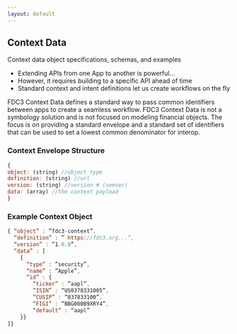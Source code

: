 ```yaml
---
layout: default
---
```


## Context Data
Context data object specifications, schemas, and examples

* Extending APIs from one App to another is powerful...
* However, it requires building to a specific API ahead of time
* Standard context and intent definitions let us create workflows on the fly

FDC3 Context Data defines a standard way to pass common identifiers between apps to create a seamless workflow.  FDC3 Context Data is not a symbology solution and is not focused on modeling financial objects.  The focus is on providing a standard envelope and a standard set of identifiers that can be used to set a lowest common denominator for interop.

### Context Envelope Structure
```javascript
{
object: (string) //object type
definition: (string) //url
version: (string) //version # (semver)
data: (array) //the context payload
}
```
### Example Context Object
```javascript
{ “object” : ”fdc3-context”,
  “definition” : ” https://fdc3.org...”,
  “version” : ”1.0.0”,
  “data” : [
    {
      “type” : ”security”,
      “name” : ”Apple”,
      “id” : {
        “ticker” : ”aapl”,
        “ISIN” : “US0378331005”,
        “CUSIP” : “037833100”,
        “FIGI” : ”BBG000B9XRY4”,
        “default“ : “aapl”
    }}
]}
```

